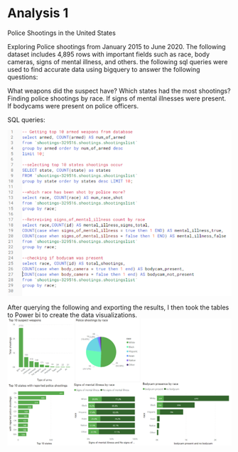 # Analysis 1
Police Shootings in the United States

Exploring Police shootings from January 2015 to June 2020. The following dataset includes 4,895 rows with important fields such as race, body cameras, signs of mental illness, and others. the following sql queries were used to find accurate data using bigquery to answer the following questions:

What weapons did the suspect have?
Which states had the most shootings?
Finding police shootings by race.
If signs of mental illnesses were present.
If bodycams were present on police officers.

SQL queries:

![alt text](https://github.com/justinjfisher90/Analysis/blob/main/sql.PNG)

After querying the following and exporting the results, I then took the tables to Power bi to create the data visualizations.
![alt text](https://github.com/justinjfisher90/Analysis/blob/main/img1.PNG)

